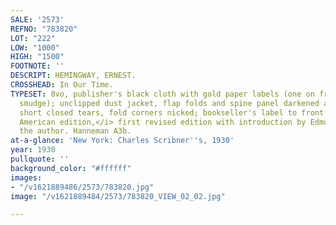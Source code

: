 ```yaml
---
SALE: '2573'
REFNO: "783820"
LOT: "222"
LOW: "1000"
HIGH: "1500"
FOOTNOTE: ''
DESCRIPT: HEMINGWAY, ERNEST.
CROSSHEAD: In Our Time.
TYPESET: 8vo, publisher's black cloth with gold paper labels (one on front with small
  smudge); unclipped dust jacket, flap folds and spine panel darkened and spotted,
  short closed tears, fold corners nicked; bookseller's label to front flyleaf. <i>Second
  American edition,</i> first revised edition with introduction by Edmund Wilson and
  the author. Hanneman A3b.
at-a-glance: 'New York: Charles Scribner''s, 1930'
year: 1930
pullquote: ''
background_color: "#ffffff"
images:
- "/v1621889486/2573/783820.jpg"
image: "/v1621889484/2573/783820_VIEW_02_02.jpg"

---
```

